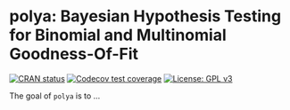 
<!-- README.md is generated from README.Rmd. Please edit that file -->

# polya: Bayesian Hypothesis Testing for Binomial and Multinomial Goodness-Of-Fit

<!-- badges: start -->

[![CRAN
status](https://www.r-pkg.org/badges/version/polya)](https://CRAN.R-project.org/package=polya)
[![Codecov test
coverage](https://codecov.io/gh/pedro-teles-fonseca/polya/branch/master/graph/badge.svg)](https://codecov.io/gh/pedro-teles-fonseca/polya?branch=master)
[![License: GPL
v3](https://img.shields.io/badge/License-GPLv3-blue.svg)](https://www.gnu.org/licenses/gpl-3.0)
<!-- badges: end -->

The goal of `polya` is to …
